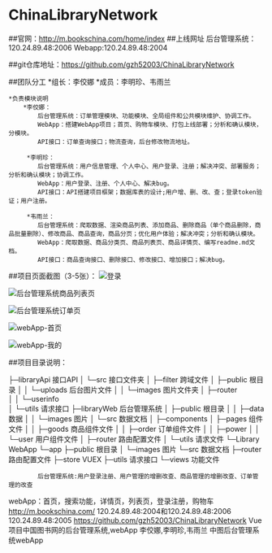 # ChinaLibraryNetwork

##官网：http://m.bookschina.com/home/index
##上线网址
    后台管理系统：120.24.89.48:2006
    Webapp:120.24.89.48:2004

##git仓库地址：https://github.com/gzh52003/ChinaLibraryNetwork

##团队分工
    *组长：李佼娜
    *成员：李明珍、韦雨兰
       

    *负责模块说明
        *李佼娜：
            后台管理系统：订单管理模块、功能模块、全局组件和公共模块维护、协调工作。
            WebApp：搭建WebApp项目；首页、购物车模块、打包上线部署；分析和确认模块，分模块。
            API接口：订单查询接口；物流查询，后台修改物流地址。 
    
         *李明珍：
            后台管理系统：用户信息管理、个人中心、用户登录、注册；解决冲突、部署服务；分析和确认模块；协调工作。
            WebApp：用户登录、注册、个人中心、解决bug。
            API接口：API搭建项目框架；数据库表的设计;用户增、删、改、查；登录token验证；用户注册。 
        
         *韦雨兰：
            后台管理系统：爬取数据、渲染商品列表、添加商品、删除商品（单个商品删除，商品批量删除）、修改商品、商品查询，商品分页；优化用户体验；解决冲突；分析和确认模块。
            WebApp：爬取数据、商品分类页、商品列表页、商品详情页、编写readme.md文档。
            API接口：商品查询接口、删除接口、修改接口、增加接口；解决bug。

##项目页面截图（3-5张）：
![](D:\GZ2003\ChinaLibraryNetwork\ChinaLibraryNetwork\LibraryWebApp\app\public\images\封面.png "登录")

![](D:\GZ2003\ChinaLibraryNetwork\ChinaLibraryNetwork\LibraryWebApp\app\public\images\后台管理系统商品列表页.png "后台管理系统商品列表页")

![](D:\GZ2003\ChinaLibraryNetwork\ChinaLibraryNetwork\LibraryWebApp\app\public\images\后台管理系统订单页.png "后台管理系统订单页")

![](D:\GZ2003\ChinaLibraryNetwork\ChinaLibraryNetwork\LibraryWebApp\app\public\images\webApp-首页.jpg "webApp-首页")

![](D:\GZ2003\ChinaLibraryNetwork\ChinaLibraryNetwork\LibraryWebApp\app\public\images\webApp-我的.jpg "webApp-我的")






##项目目录说明：

├─libraryApi 	 接口API
│  └─src 	接口文件夹 
│      ├─filter 	跨域文件
│      ├─public 	根目录
│      │  └─uploads	后台图片文件
│      │      └─images	图片文件夹
│      ├─router     
│      │  └─userinfo    
│      └─utils	请求接口
├─libraryWeb	后台管理系统
│  ├─public	根目录
│  │  ├─data	数据
│  │  └─images	图片
│  └─src	数据文档
│      ├─components
│      ├─pages	组件文件
│      │  ├─goods	商品组件文件
│      │  ├─order	订单组件文件
│      │  ├─power 
│      │  └─user	用户组件文件
│      ├─router	路由配置文件
│      └─utils	请求文件
└─Library	 WebApp
    └─app
        ├─public	根目录
        │  └─images	图片
        └─src	 数据文档
            ├─router	路由配置文件
            ├─store	VUEX
            ├─utils	请求接口
            └─views	功能文件


            后台管理系统:用户登录注册、用户管理的增删改查、商品管理的增删改查、订单管理的改查

webApp：首页，搜索功能，详情页，列表页，登录注册，购物车
http://m.bookschina.com/
120.24.89.48:2004和120.24.89.48:2006
120.24.89.48:2005
https://github.com/gzh52003/ChinaLibraryNetwork
Vue项目中国图书网的后台管理系统,webApp
李佼娜,李明珍,韦雨兰
中图后台管理系统webApp





